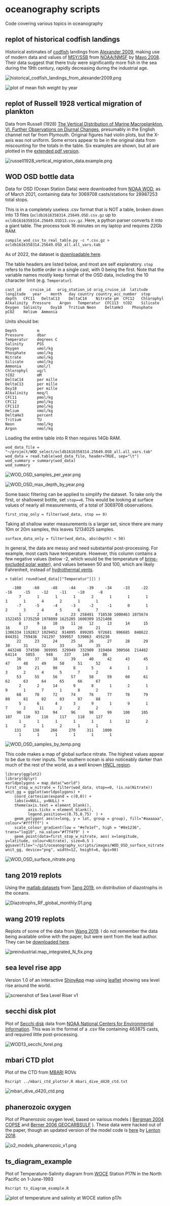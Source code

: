 # oceanography scripts #
Code covering various topics in oceanography

## replot of historical codfish landings ##
Historical estimates of [codfish](https://en.wikipedia.org/wiki/Atlantic_cod) landings from [Alexander 2009](https://doi.org/10.1111/j.1467-2979.2009.00334.x), making use of modern data and values of [MSY/SSB](https://repository.library.noaa.gov/view/noaa/12856) from [NOAA/NMSF](https://apps-nefsc.fisheries.noaa.gov/rcb/publications/center-reference-documents.html) by [Mayo 2008](https://repository.library.noaa.gov/view/noaa/3632). Their data suggest that there truly were significantly more fish in the sea during the 19th century, rapidly decreasing during the industrial age.

![historical_codfish_landings_from_alexander2009.png](https://github.com/wrf/oceanography_scripts/blob/master/images/historical_codfish_landings_from_alexander2009.png)

![plot of mean fish weight by year](https://github.com/wrf/oceanography_scripts/blob/master/images/spearfish_catch_tab2_from_coll2004.png)


## replot of Russell 1928 vertical migration of plankton ##
Data from Russell (1928) [The Vertical Distribution of Marine Macroplankton. VI. Further Observations on Diurnal Changes](https://doi.org/10.1017/S0025315400055545), presumably in the English channel not far from Plymouth. Original figures had violin plots, but the X-axis was not uniform. Some errors appear to be in the original data from miscounting for the totals in the table. Six examples are shown, but all are plotted in the [extended pdf version](https://github.com/wrf/oceanography_scripts/blob/master/images/russell1928_vertical_migration_data.6pages.pdf).

![russell1928_vertical_migration_data.example.png](https://github.com/wrf/oceanography_scripts/blob/master/images/russell1928_vertical_migration_data.example.png)

## WOD OSD bottle data ##
Data for OSD (Ocean Station Data) were downloaded from [NOAA WOD](https://www.ncei.noaa.gov/access/world-ocean-database-select/dbsearch.html), as of March 2021, containing data for 3069708 casts/stations for 28987253 total stops.

This is in a completely useless .csv format that is NOT a table, broken down into 13 files (`ocldb1616358314.25649.OSD.csv.gz` up to `ocldb1616358314.25649.OSD13.csv.gz`. Here, a python parser converts it into a giant table. The process took 16 minutes on my laptop and requires 22Gb RAM.

`compile_wod_csv_to_real_table.py -c *.csv.gz > ocldb1616358314.25649.OSD_all.all_vars.tab`

As of 2022, the dataset is [downloadable here](https://bitbucket.org/wrf/datasets/downloads/).

The table headers are listed below, and most are self explanatory. `stop` refers to the bottle order in a single cast, with 0 being the first. Note that the variable names mostly keep format of the OSD data, including the 10 character limit (e.g. `Temperatur`).

`cast_id	cruise_id	orig_station_id	orig_cruise_id	latitude	longitude	year	month	day	country	country_acc_number	stop	depth	CFC11	DeltaC13	DeltaC14	Nitrate	pH	CFC12	Chlorophyl	Alkalinity	Pressure	Argon	Temperatur	CFC113	tCO2	Silicate	Oxygen	Salinity	Oxy18	Tritium	Neon	DeltaHe3	Phosphate	pCO2	Helium	Ammonia`

Units should be:

```
Depth         m
Pressure      dbar
Temperatur    degrees C
Salinity      PSS
Oxygen        umol/kg
Phosphate     umol/kg
Nitrate       umol/kg
Silicate      umol/kg
Ammonia       umol/l
Chlorophyl    ug/l
tCO2          mM
DeltaC14      per mille
DeltaC13      per mille
Oxy18         per mille
Alkalinity    meq/l
CFC11         pmol/kg
CFC12         pmol/kg
CFC113        pmol/kg
Helium        nmol/kg
DeltaHe3      percent
Tritium       TU
Neon          nmol/kg
Argon         nmol/kg
```

Loading the entire table into R then requires 14Gb RAM.

```
wod_data_file = "~/project/WOD_select/ocldb1616358314.25649.OSD_all.all_vars.tab"
wod_data = read.table(wod_data_file, header=TRUE, sep="\t")
wod_summary = summary(wod_data)
wod_summary
```

![WOD_OSD_samples_per_year.png](https://github.com/wrf/oceanography_scripts/blob/master/images/WOD_OSD_samples_per_year.png)

![WOD_OSD_max_depth_by_year.png](https://github.com/wrf/oceanography_scripts/blob/master/images/WOD_OSD_max_depth_by_year.png)

Some basic filtering can be applied to simplify the dataset. To take only the first, or shallowest bottle, set `stop==0`. This would be looking at surface values of nearly all measurements, of a total of 3069708 observations.

`first_stop_only = filter(wod_data, stop == 0)`

Taking all shallow water measurements is a larger set, since there are many 10m or 20m samples, this leaves 12134025 samples.

`surface_data_only = filter(wod_data, abs(depth) < 50)`

In general, the data are messy and need substantial post-processing. For example, most casts have temperature. However, this column contains a few negative values (below -2, which would be the temperature of [brine-excluded polar water](https://nsidc.org/cryosphere/seaice/index.html)), and values between 50 and 100, which are likely Fahrenheit, instead of [hydrothermal vents](https://oceanservice.noaa.gov/facts/vents.html).

```
> table( round(wod_data[["Temperatur"]]) )

   -100     -60     -48     -44     -39     -34     -33     -22     -16     -15     -12     -11     -10      -8 
      7       1       1       1       2       1       1       1       1       1       4       2       1       1 
     -7      -5      -4      -3      -2      -1       0       1       2       3       4       5       6       7 
      1       2       4      23  258491  718538 1000463 1075674 1522455 1735250 1978899 1625205 1600309 1521408 
      8       9      10      11      12      13      14      15      16      17      18      19      20      21 
1386334 1192817 1029452  914095  899285  972681  996685  848622  844351  759436  741297  599957  539063  455230 
     22      23      24      25      26      27      28      29      30      31      32      33      34      35 
 443248  374590  369995  329949  332909  319404  300566  214482   64114    5055     948     337     149      86 
     36      37      38      39      40      42      43      45      47      48      49      50      51      52 
     19      21      90       8       5       4       1       1       3       2       4       5       7       2 
     53      55      56      57      58      59      60      61      62      63      64      65      66      67 
      2       2      14       9       8       1       2       1       9       1       7       1       8       2 
     68      70      72      74      76      77      78      79      80      81      82      83      87      88 
      5       6       4       3       9       1       9       1       7       2      11       2       2       2 
     90      93      94      96      98      99     100     105     107     110     116     117     118     127 
      1       1       1       1       1       1      12       2       1       2       1       2       1       1 
    131     138     266     270     311    1000 
      1       1       1       1       1       1 
```

![WOD_OSD_samples_by_temp.png](https://github.com/wrf/oceanography_scripts/blob/master/images/WOD_OSD_samples_by_temp.png)

This code makes a map of global surface nitrate. The highest values appear to be due to river inputs. The southern ocean is also noticeably darker than much of the rest of the world, as a well known [HNCL region](https://en.wikipedia.org/wiki/High-nutrient,_low-chlorophyll_regions).

```
library(ggplot2)
library(dplyr)
worldpolygons = map_data("world")
first_stop_w_nitrate = filter(wod_data, stop==0, !is.na(Nitrate))
wnit_gg = ggplot(worldpolygons) +
    coord_cartesian(expand = c(0,0)) +
    labs(x=NULL, y=NULL) +
    theme(axis.text = element_blank(),
          axis.ticks = element_blank(),
          legend.position=c(0.75,0.75)  ) +
    geom_polygon( aes(x=long, y = lat, group = group), fill="#aaaaaa", colour="#ffffff") +
    scale_colour_gradient(low = "#e7e1ef", high = "#8e1236", trans="log10", na.value="#f7f4f9" ) +
    geom_point(data=first_stop_w_nitrate, aes( x=longitude, y=latitude, colour=Nitrate), size=0.5 )
ggsave(file="~/git/oceanography_scripts/images/WOD_OSD_surface_nitrate.png", wnit_gg, device="png", width=12, height=6, dpi=90)
```

![WOD_OSD_surface_nitrate.png](https://github.com/wrf/oceanography_scripts/blob/master/images/WOD_OSD_surface_nitrate.png)

## tang 2019 replots ##
Using the [matlab datasets](https://doi.pangaea.de/10.1594/PANGAEA.905108) from [Tang 2019](https://doi.org/10.1029/2019GL084376), on distribution of diazotrophs in the oceans.

![Diazotrophs_RF_global_monthly.01.png](https://github.com/wrf/oceanography_scripts/blob/master/images/Diazotrophs_RF_global_monthly.01.png)

## wang 2019 replots ##
Replots of some of the data from [Wang 2019](http://dx.doi.org/10.1038/s41586-019-0911-2). I do not remember the data being available online with the paper, but were sent from the lead author. They can be [downloaded here](https://bitbucket.org/wrf/datasets/downloads/wang_2019_matlab_data.zip).

![preindustrial.map_integrated_N_fix.png](https://github.com/wrf/oceanography_scripts/blob/master/images/preindustrial.map_integrated_N_fix.png)

## sea level rise app ##
Version 1.0 of an interactive [ShinyApp](https://rstudio.github.io/leaflet/index.html) map using [leaflet](https://leafletjs.com/) showing sea level rise around the world.

![screenshot of Sea Level Riser v1](https://github.com/wrf/oceanography_scripts/blob/master/sealevel_rise/sea_level_riser_v1_screenshot_over_london.jpg)

## secchi disk plot ##
Plot of [Secchi disk](https://en.wikipedia.org/wiki/Secchi_disk) data from [NOAA National Centers for Environmental Information](https://www.ncei.noaa.gov/data/oceans/woa/WOD/DATA_SUBSETS/). This was in the format of a .csv file containing 463875 casts, and required little post-processing.

![WOD13_secchi_forel.png](https://github.com/wrf/oceanography_scripts/blob/master/images/WOD13_secchi_forel.png)

## mbari CTD plot ##
Plot of the CTD from [MBARI](https://www.mbari.org/products/data-repository/) ROVs

`Rscript ../mbari_ctd_plotter.R mbari_dive_d420_ctd.txt`

![mbari_dive_d420_ctd.png](https://github.com/wrf/oceanography_scripts/blob/master/images/mbari_dive_d420_ctd.png)

## phanerozoic oxygen ##
Plot of Phanerozoic oxygen level, based on various models ( [Bergman 2004 COPSE](https://doi.org/10.2475/ajs.304.5.397) and [Berner 2006 GEOCARBSULF](https://doi.org/10.1016/j.gca.2005.11.032) ). These data were hacked out of the paper, though an updated version of the model code is [here](https://github.com/sjdaines/COPSE) by [Lenton 2018](https://doi.org/10.1016/j.earscirev.2017.12.004).

![o2_models_phanerozoic_v1.png](https://github.com/wrf/oceanography_scripts/blob/master/images/o2_models_phanerozoic_v1.png)

## ts_diagram_example ##
Plot of Temperature-Salinity diagram from [WOCE](https://en.wikipedia.org/wiki/World_Ocean_Circulation_Experiment) Station P17N in the North Pacific on 1-June-1993

`Rscript ts_diagram_example.R`

![plot of temperature and salinity at WOCE station p17n](https://github.com/wrf/oceanography_scripts/blob/master/images/woce_p17n_t-s_diagram_v2.png)
